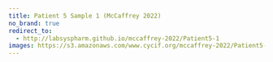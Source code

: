 ```yaml
---
title: Patient 5 Sample 1 (McCaffrey 2022)
no_brand: true
redirect_to:
  - http://labsyspharm.github.io/mccaffrey-2022/Patient5-1
images: https://s3.amazonaws.com/www.cycif.org/mccaffrey-2022/Patient5-1
---
```

